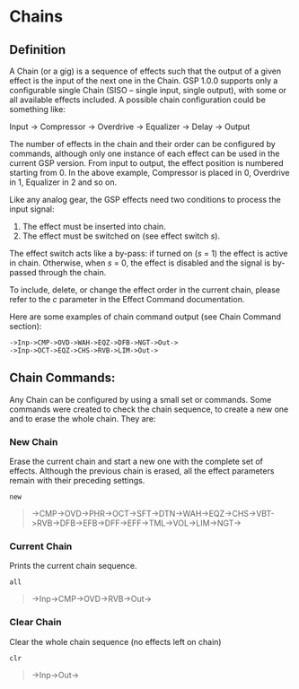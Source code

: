 # Chains

## Definition

A Chain (or a gig) is a sequence of effects such that the output of a given effect is the input of the next one in the Chain. GSP 1.0.0 supports only a configurable single Chain (SISO – single input, single output), with some or all available effects included. A possible chain configuration could be something like:

Input $\rightarrow$ Compressor $\rightarrow$ Overdrive $\rightarrow$ Equalizer $\rightarrow$ Delay $\rightarrow$ Output

The number of effects in the chain and their order can be configured by commands, although only one instance of each effect can be used in the current GSP version. From input to output, the effect position is numbered starting from 0. In the above example, Compressor is placed in 0, Overdrive in 1, Equalizer in 2 and so on.

Like any analog gear, the GSP effects need two conditions to process the input signal:

1)	The effect must be inserted into chain.
2)	The effect must be switched on (see effect switch *s*).

The effect switch acts like a by-pass: if turned on (*s* = 1) the effect is active in chain. Otherwise, when *s* = 0, the effect is disabled and the signal is by-passed through the chain.

To include, delete, or change the effect order in the current chain, please refer to the *c* parameter in the Effect Command documentation.

Here are some examples of chain command output (see Chain Command section):

```->Inp->CMP->OVD->WAH->EQZ->DFB->NGT->Out->``` <br>
```->Inp->OCT->EQZ->CHS->RVB->LIM->Out->```</br>

## Chain Commands:

Any Chain can be configured by using a small set or commands. Some commands were created to check the chain sequence, to create a new one and to erase the whole chain. They are:

### New Chain

Erase the current chain and start a new one with the complete set of effects. Although the previous chain is erased, all the effect parameters remain with their preceding settings.

```new```

> ->CMP->OVD->PHR->OCT->SFT->DTN->WAH->EQZ->CHS->VBT->RVB->DFB->EFB->DFF->EFF->TML->VOL->LIM->NGT->


### Current Chain

Prints the current chain sequence.

```all```

> ->Inp->CMP->OVD->RVB->Out->

### Clear Chain

Clear the whole chain sequence (no effects left on chain)

```clr```

> ->Inp->Out->

